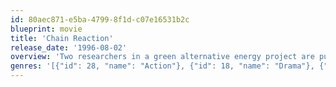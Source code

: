 ```yaml
---
id: 80aec871-e5ba-4799-8f1d-c07e16531b2c
blueprint: movie
title: 'Chain Reaction'
release_date: '1996-08-02'
overview: 'Two researchers in a green alternative energy project are put on the run when they are framed for murder and treason.'
genres: '[{"id": 28, "name": "Action"}, {"id": 18, "name": "Drama"}, {"id": 878, "name": "Science Fiction"}, {"id": 53, "name": "Thriller"}]'
---
```

